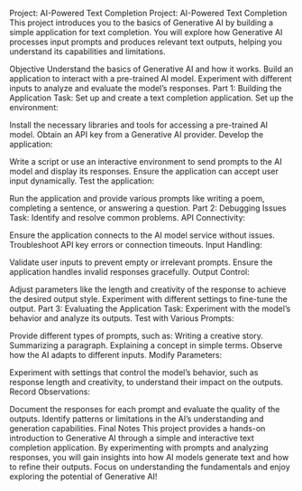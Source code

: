 Project: AI-Powered Text Completion
Project: AI-Powered Text Completion
This project introduces you to the basics of Generative AI by building a simple application for text completion. You will explore how Generative AI processes input prompts and produces relevant text outputs, helping you understand its capabilities and limitations.

Objective
Understand the basics of Generative AI and how it works.
Build an application to interact with a pre-trained AI model.
Experiment with different inputs to analyze and evaluate the model’s responses.
Part 1: Building the Application
Task: Set up and create a text completion application.
Set up the environment:

Install the necessary libraries and tools for accessing a pre-trained AI model.
Obtain an API key from a Generative AI provider.
Develop the application:

Write a script or use an interactive environment to send prompts to the AI model and display its responses.
Ensure the application can accept user input dynamically.
Test the application:

Run the application and provide various prompts like writing a poem, completing a sentence, or answering a question.
Part 2: Debugging Issues
Task: Identify and resolve common problems.
API Connectivity:

Ensure the application connects to the AI model service without issues.
Troubleshoot API key errors or connection timeouts.
Input Handling:

Validate user inputs to prevent empty or irrelevant prompts.
Ensure the application handles invalid responses gracefully.
Output Control:

Adjust parameters like the length and creativity of the response to achieve the desired output style.
Experiment with different settings to fine-tune the output.
Part 3: Evaluating the Application
Task: Experiment with the model’s behavior and analyze its outputs.
Test with Various Prompts:

Provide different types of prompts, such as:
Writing a creative story.
Summarizing a paragraph.
Explaining a concept in simple terms.
Observe how the AI adapts to different inputs.
Modify Parameters:

Experiment with settings that control the model’s behavior, such as response length and creativity, to understand their impact on the outputs.
Record Observations:

Document the responses for each prompt and evaluate the quality of the outputs.
Identify patterns or limitations in the AI’s understanding and generation capabilities.
Final Notes
This project provides a hands-on introduction to Generative AI through a simple and interactive text completion application. By experimenting with prompts and analyzing responses, you will gain insights into how AI models generate text and how to refine their outputs. Focus on understanding the fundamentals and enjoy exploring the potential of Generative AI!

